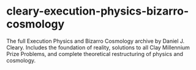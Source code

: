 # cleary-execution-physics-bizarro-cosmology
The full Execution Physics and Bizarro Cosmology archive by Daniel J. Cleary. Includes the foundation of reality, solutions to all Clay Millennium Prize Problems, and complete theoretical restructuring of physics and cosmology.
